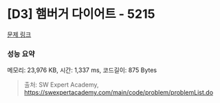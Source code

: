 # [D3] 햄버거 다이어트 - 5215 

[문제 링크](https://swexpertacademy.com/main/code/problem/problemDetail.do?contestProbId=AWT-lPB6dHUDFAVT) 

### 성능 요약

메모리: 23,976 KB, 시간: 1,337 ms, 코드길이: 875 Bytes



> 출처: SW Expert Academy, https://swexpertacademy.com/main/code/problem/problemList.do